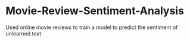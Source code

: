 # Movie-Review-Sentiment-Analysis
Used online movie reviews to train a model to predict the sentiment of unlearned text
